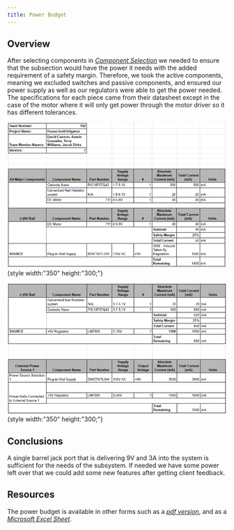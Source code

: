 ```yaml
---
title: Power Budget
---
```

<!-- not yet DONE -->
## Overview

After selecting components in [*Component Selection*](https://jacobdirks.github.io/02-Component-Selection/Component-Selection/) we needed to ensure that the subsection would have the power it needs with the added requirement of a safety margin. Therefore, we took the active components, meaning we excluded switches and passive components, and ensured our power supply as well as our regulators were able to get the power needed. The specifications for each piece came from their datasheet except in the case of the motor where it will only get power through the motor driver so it has different tolerances.

![budget1](AustinDocs/powerBudget1.PNG){style width:"350" height:"300;"}

![budget2](AustinDocs/powerBudget2.PNG){style width:"350" height:"300;"}

## Conclusions

A single barrel jack port that is delivering 9V and 3A into the system is sufficient for the needs of the subsystem. If needed we have some power left over that we could add some new features after getting client feedback.

## Resources

The power budget is available in other forms such as a [*pdf version*](AustinDocs/powerBudget.pdf), and as a [*Microsoft Excel Sheet*](AustinDocs/PowerBudgetEGR304T102.xlsx).
